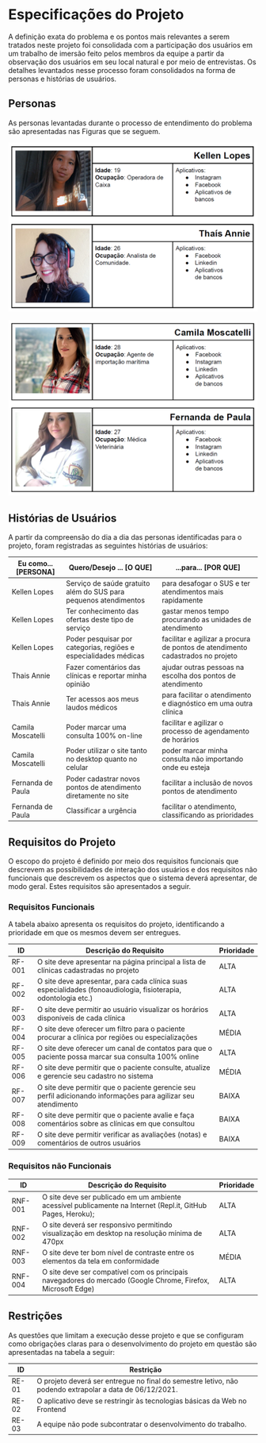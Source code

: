 # Especificações do Projeto

A definição exata do problema e os pontos mais relevantes a serem tratados neste projeto foi consolidada com a participação dos usuários em um trabalho de imersão feito pelos membros da equipe a partir da observação dos usuários em seu local natural e por meio de entrevistas. Os detalhes levantados nesse processo foram consolidados na forma de personas e histórias de usuários.

## Personas

As personas levantadas durante o processo de entendimento do problema são apresentadas nas Figuras que se seguem.

![Persona1](img/ImagemPersonas1.png)

![Persona1](img/ImagemPersonas2.png)

## Histórias de Usuários

A partir da compreensão do dia a dia das personas identificadas para o projeto, foram registradas as seguintes histórias de usuários:

|Eu como... [PERSONA]|Quero/Desejo ... [O QUE]|...para... [POR QUE]     |
|--------------------|------------------------------------|----------------------------------------|
|Kellen Lopes  | Serviço de saúde gratuito além do SUS para pequenos atendimentos           | para desafogar o SUS e ter atendimentos mais rapidamente               |
|Kellen Lopes       | Ter conhecimento das ofertas deste tipo de serviço                 | gastar menos tempo procurando as unidades de atendimento |
|Kellen Lopes  | Poder pesquisar por categorias, regiões e especialidades médicas           | facilitar e agilizar a procura de pontos de atendimento cadastrados no projeto    |
|Thais Annie       | Fazer comentários das clínicas e reportar minha opinião                 | ajudar outras pessoas na escolha dos pontos de atendimento |
|Thais Annie  | Ter acessos aos meus laudos médicos            | para facilitar o atendimento e diagnóstico em uma outra clínica               |
|Camila Moscatelli       | Poder marcar uma consulta 100% on-line                 | facilitar e agilizar o processo de agendamento de horários |
|Camila Moscatelli  | Poder utilizar o site tanto no desktop quanto no celular           | poder marcar minha consulta não importando onde eu esteja               |
|Fernanda de Paula       | Poder cadastrar novos pontos de atendimento diretamente no site                 | facilitar a inclusão de novos pontos de atendimento |
|Fernanda de Paula  | Classificar a urgência           | facilitar o atendimento, classificando as prioridades               |

## Requisitos do Projeto

O escopo do projeto é definido por meio dos requisitos funcionais que descrevem as possibilidades de interação dos usuários e dos requisitos não funcionais que descrevem os aspectos que o sistema deverá apresentar, de modo geral. Estes requisitos são apresentados a seguir.

### Requisitos Funcionais

A tabela abaixo apresenta os requisitos do projeto, identificando a prioridade em que os mesmos devem ser entregues.

|ID    | Descrição do Requisito  | Prioridade |
|------|-----------------------------------------|----|
|RF-001| O site deve apresentar na página principal a lista de clínicas cadastradas no projeto | ALTA | 
|RF-002| O site deve apresentar, para cada clínica suas especialidades (fonoaudiologia, fisioterapia, odontologia etc.)   | ALTA |
|RF-003| O site deve permitir ao usuário visualizar os horários disponíveis de cada clínica  | ALTA | 
|RF-004| O site deve oferecer um filtro para o  paciente procurar a clínica por regiões ou especializações   | MÉDIA |
|RF-005| O site deve oferecer um canal de contatos para que o paciente possa marcar sua consulta 100% online | ALTA | 
|RF-006| O site deve permitir que o paciente consulte, atualize e gerencie seu cadastro no sistema   | MÉDIA |
|RF-007| O site deve permitir que o paciente gerencie seu perfil adicionando informações para agilizar seu atendimento | BAIXA | 
|RF-008| O site deve permitir que o paciente avalie e faça comentários sobre as clínicas em que consultou   | BAIXA |
|RF-009| O site deve permitir verificar as avaliações (notas) e comentários de outros usuários | BAIXA | 


### Requisitos não Funcionais

|ID     | Descrição do Requisito  |Prioridade |
|-------|-------------------------|----|
|RNF-001| O site deve ser publicado em um ambiente acessível publicamente na Internet (Repl.it, GitHub Pages, Heroku); | ALTA | 
|RNF-002| O site deverá ser responsivo permitindo visualização em desktop na resolução mínima de 470px |  ALTA |
|RNF-003| O site deve ter bom nível de contraste entre os elementos da tela em conformidade  | MÉDIA | 
|RNF-004| O site deve ser compatível com os principais navegadores do mercado (Google Chrome, Firefox, Microsoft Edge) |  ALTA |

## Restrições

As questões que limitam a execução desse projeto e que se configuram como obrigações claras para o desenvolvimento do projeto em questão são apresentadas na tabela a seguir:

|ID| Restrição                                             |
|--|-------------------------------------------------------|
|RE-01| O projeto deverá ser entregue no final do semestre letivo, não podendo extrapolar a data de 06/12/2021. |
|RE-02| O aplicativo deve se restringir às tecnologias básicas da Web no Frontend        |
|RE-03| A equipe não pode subcontratar o desenvolvimento do trabalho.        |

